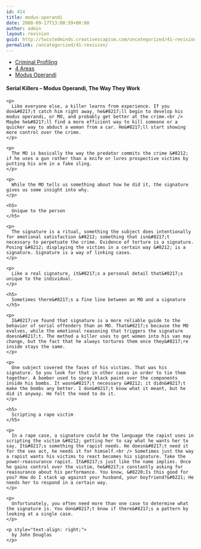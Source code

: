 ```yaml
---
id: 414
title: modus-operandi
date: 2008-09-17T13:08:59+00:00
author: admin
layout: revision
guid: http://twistedminds.creativescapism.com/uncategorized/41-revision/
permalink: /uncategorized/41-revision/
---
```

<p class="dropcap-first">
  <ul id="navlist">
    <li>
      <a href="/psychology/profiling/" title="what is criminal profiling and how it works">Criminal Profiling</a>
    </li>
    <li>
      <a href="/psychology/profiling/4areas/" title="4 areas in criminal profiling"> 4 Areas</a>
    </li>
    <li id="active">
      <a href="/psychology/profiling/modus-operandi/" id="current" title="what is modus operandi">Modus Operandi</a>
    </li>
  </ul>
  
  <div class="body">
    <h4>
      Serial Killers &#8211; Modus Operandi, The Way They Work
    </h4>
    
    <p>
      Like everyone else, a killer learns from experience. If you don&#8217;t catch him right away, he&#8217;ll begin to develop his modus operandi, or MO, and probably get better at the crime.<br /> Maybe he&#8217;ll find a more efficient way to kill someone or a quicker way to abduct a woman from a car. He&#8217;ll start showing more control over the crime.
    </p>
    
    <p>
      The MO is basically the way the predator commits the crime &#8212; if he uses a gun rather than a knife or lures prospective victims by putting his arm in a fake sling.
    </p>
    
    <p>
      While the MO tells us something about how he did it, the signature gives us some insight into why.
    </p>
    
    <h5>
      Unique to the person
    </h5>
    
    <p>
      The signature is a ritual, something the subject does intentionally for emotional satisfaction &#8212; something that isn&#8217;t necessary to perpetuate the crime. Evidence of torture is a signature. Posing &#8212; displaying the victims in a certain way &#8212; is a signature. Signature is a way of linking cases.
    </p>
    
    <p>
      Like a real signature, it&#8217;s a personal detail that&#8217;s unique to the individual.
    </p>
    
    <h5>
      Sometimes there&#8217;s a fine line between an MO and a signature
    </h5>
    
    <p>
      I&#8217;ve found that signature is a more reliable guide to the behavior of serial offenders than an MO. That&#8217;s because the MO evolves, while the emotional reasoning that triggers the signature doesn&#8217;t. The method a killer uses to get women into his van may change, but the fact that he always tortures them once they&#8217;re inside stays the same.
    </p>
    
    <p>
      One subject covered the faces of his victims. That was his signature. So you look for that in other cases in order to tie them together. A bomber used to spray black paint over the components inside his bombs. It wasn&#8217;t necessary &#8212; it didn&#8217;t make the bombs any better. I don&#8217;t know what it meant, but he did it anyway. He felt the need to do it.
    </p>
    
    <h5>
      Scripting a rape victim
    </h5>
    
    <p>
      In a rape case, a signature could be the language the rapist uses in scripting the victim &#8212; getting her to say what he wants her to say. It&#8217;s something the rapist needs. He doesn&#8217;t need it for the sex act, he needs it for himself.<br /> Sometimes just the way a rapist wants his victims to react becomes his signature. Take the power-reassurance rapist. It&#8217;s just like the name implies. Once he gains control over the victim, he&#8217;s constantly asking for reassurance about his performance. You know, &#8220;Is this good for you? How do I stack up against your husband, your boyfriend?&#8221; He needs her to respond in a certain way.
    </p>
    
    <p>
      Unfortunately, you often need more than one case to determine what the signature is. You don&#8217;t know if there&#8217;s a pattern by looking at a single case.
    </p>
    
    <p style="text-align: right;">
      by John Douglas
    </p>